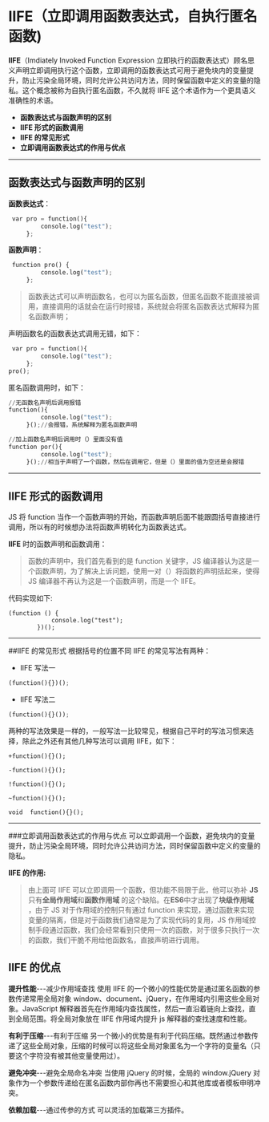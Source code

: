 # IIFE（立即调用函数表达式，自执行匿名函数)

**IIFE**（Imdiately Invoked Function Expression 立即执行的函数表达式）顾名思义声明立即调用执行这个函数，立即调用的函数表达式可用于避免块内的变量提升，防止污染全局环境，同时允许公共访问方法，同时保留函数中定义的变量的隐私。这个概念被称为自执行匿名函数，不久就将 IIFE 这个术语作为一个更具语义准确性的术语。

- **函数表达式与函数声明的区别**
- **IIFE 形式的函数调用**
- **IIFE 的常见形式**
- **立即调用函数表达式的作用与优点**

---

## 函数表达式与函数声明的区别

**函数表达式**：

```python
 var pro = function(){
		 console.log("test");
	 };
```

**函数声明**：

```python
 function pro() {
		 console.log("test");
	 };
```

> 函数表达式可以声明函数名，也可以为匿名函数，但匿名函数不能直接被调用，直接调用的话就会在运行时报错，系统就会将匿名函数表达式解释为匿名函数声明；

声明函数名的函数表达式调用无错，如下：

```python
 var pro = function(){
		 console.log("test");
	 };
pro();
```

匿名函数调用时，如下：

```python
//无函数名声明后调用报错
function(){
		 console.log("test");
	 }();//会报错，系统解释为匿名函数声明

//加上函数名声明后调用时（）里面没有值
function por(){
		 console.log("test");
	 }();//相当于声明了一个函数，然后在调用它，但是（）里面的值为空还是会报错
```

---

## IIFE 形式的函数调用

JS 将 function 当作一个函数声明的开始，而函数声明后面不能跟圆括号直接进行调用，所以有的时候想办法将函数声明转化为函数表达式。

**IIFE** 时的函数声明和函数调用：

> 函数的声明中，我们首先看到的是 function 关键字，JS 编译器认为这是一个函数声明，为了解决上诉问题，使用一对（）将函数的声明括起来，使得 JS 编译器不再认为这是一个函数声明，而是一个 IIFE。

代码实现如下:

```
(function () {
			console.log("test");
		})();
```

---

##IIFE 的常见形式
根据括号的位置不同 IIFE 的常见写法有两种：

- IIFE 写法一

```python
(function(){})();
```

- IIFE 写法二

```python
(function(){}());
```

两种的写法效果是一样的，一般写法一比较常见，根据自己平时的写法习惯来选择，除此之外还有其他几种写法可以调用 IIFE，如下：

```
+function(){}();

-function(){}();

!function(){}();

~function(){}();

void  function(){}();
```

---

###立即调用函数表达式的作用与优点
可以立即调用一个函数，避免块内的变量提升，防止污染全局环境，同时允许公共访问方法，同时保留函数中定义的变量的隐私。

**IIFE 的作用:**

> 由上面可 IIFE 可以立即调用一个函数，但功能不局限于此，他可以弥补 **JS** 只有**全局作用域**和**函数作用域** 的这个缺陷。在**ES6**中才出现了**块级作用域** ，由于 JS 对于作用域的控制只有通过 function 来实现，通过函数来实现变量的隔离，但是对于函数我们通常是为了实现代码的复用，JS 作用域控制手段通过函数，我们会经常看到只使用一次的函数，对于很多只执行一次的函数，我们干脆不用给他函数名，直接声明进行调用。

## IIFE 的优点

**提升性能**---减少作用域查找
使用 IIFE 的一个微小的性能优势是通过匿名函数的参数传递常用全局对象 window、document、jQuery，在作用域内引用这些全局对象。JavaScript 解释器首先在作用域内查找属性，然后一直沿着链向上查找，直到全局范围。将全局对象放在 IIFE 作用域内提升 js 解释器的查找速度和性能。

**有利于压缩**---有利于压缩
另一个微小的优势是有利于代码压缩。既然通过参数传递了这些全局对象，压缩的时候可以将这些全局对象匿名为一个字符的变量名（只要这个字符没有被其他变量使用过）。

**避免冲突**---避免全局命名冲突
当使用 jQuery 的时候，全局的 window.jQuery 对象作为一个参数传递给在匿名函数内部你再也不需要担心和其他库或者模板申明冲突。

**依赖加载**---通过传参的方式
可以灵活的加载第三方插件。

